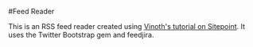 #Feed Reader

This is an RSS feed reader created using [Vinoth's tutorial on Sitepoint](http://www.sitepoint.com/building-an-rss-reader-in-rails-is-easy/). It uses the Twitter Bootstrap gem and feedjira.

